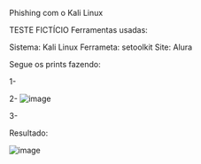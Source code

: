 Phishing com o Kali Linux

TESTE FICTÍCIO
Ferramentas usadas:

Sistema: Kali Linux
Ferrameta: setoolkit
Site: Alura

Segue os prints fazendo:

1-

2- ![image](https://github.com/user-attachments/assets/498d0169-b832-4846-9a69-67d4ff16c1c1)

3-









Resultado:

![image](https://github.com/user-attachments/assets/88a37805-2576-4e08-bb17-2f206e1b1325)

